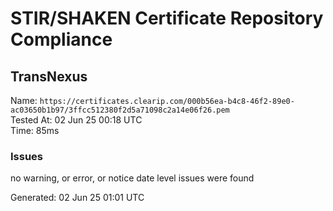 # STIR/SHAKEN Certificate Repository Compliance

## TransNexus

Name: `https://certificates.clearip.com/000b56ea-b4c8-46f2-89e0-ac03650b1b97/3ffcc512380f2d5a71098c2a14e06f26.pem`\
Tested At: 02 Jun 25 00:18 UTC\
Time: 85ms

### Issues

no warning, or error, or notice date level issues were found

Generated: 02 Jun 25 01:01 UTC
